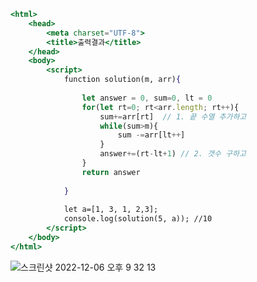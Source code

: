 ```jsx
<html>
    <head>
        <meta charset="UTF-8">
        <title>출력결과</title>
    </head>
    <body>
        <script>
            function solution(m, arr){
          
                let answer = 0, sum=0, lt = 0
                for(let rt=0; rt<arr.length; rt++){
                    sum+=arr[rt]  // 1. 끝 수열 추가하고 
                    while(sum>m){
                        sum -=arr[lt++]
                    }
                    answer+=(rt-lt+1) // 2. 갯수 구하고
                }
                return answer
             
            }
            
            let a=[1, 3, 1, 2,3];
            console.log(solution(5, a)); //10
        </script>
    </body>
</html>
```
![스크린샷 2022-12-06 오후 9 32 13](https://user-images.githubusercontent.com/80194405/205913542-9f9c3dd6-b27b-4c00-a906-3fb1d3f6d5bb.jpg)
